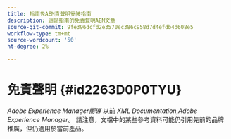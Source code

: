 ```yaml
---
title: 指南免AEM責聲明安裝指南
description: 這是指南的免責聲明AEM文章
source-git-commit: 9fe396dcfd2e3570ec386c958d7d4efdb4d608e5
workflow-type: tm+mt
source-wordcount: '50'
ht-degree: 2%

---
```



# 免責聲明 {#id2263D0P0TYU}

*Adobe Experience Manager嚮導* 以前 *XML Documentation,Adobe Experience Manager*。 請注意，文檔中的某些參考資料可能仍引用先前的品牌推廣，但仍適用於當前產品。

